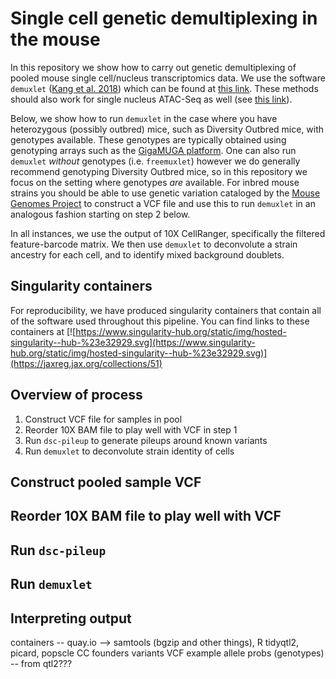 # Single cell genetic demultiplexing in the mouse

In this repository we show
how to carry out genetic demultiplexing of pooled mouse 
single cell/nucleus transcriptomics
data. We use the software `demuxlet`
([Kang et al. 2018](https://pubmed.ncbi.nlm.nih.gov/29227470/)) which
can be found at [this link](https://github.com/statgen/popscle).
These methods should also work for single nucleus ATAC-Seq as well (see 
[this link](https://github.com/statgen/popscle/blob/master/tutorials/README_atac.md)).

Below, we show how to run `demuxlet` in the case where you have 
heterozygous (possibly outbred) mice, such as Diversity Outbred mice,
with genotypes available. These genotypes are typically obtained
using genotyping arrays such as the 
[GigaMUGA platform](https://www.neogen.com/categories/genotyping-arrays/gigamuga/).
One can also run `demuxlet` *without* genotypes (i.e. `freemuxlet`) however
we do generally recommend genotyping Diversity Outbred mice, so in this repository
we focus on the setting where genotypes *are* available.
For inbred mouse strains you should be able to use genetic variation
cataloged by the 
[Mouse Genomes Project](https://www.sanger.ac.uk/data/mouse-genomes-project/) to
construct a VCF file and use this to run `demuxlet` in an analogous fashion
starting on step 2 below.

In all instances, we use the output of 10X CellRanger, specifically
the filtered feature-barcode matrix. We then use `demuxlet` to deconvolute a strain
ancestry for each cell, and to identify mixed background doublets.

## Singularity containers

For reproducibility, we have produced singularity containers that contain all of the
software used throughout this pipeline. You can find links to these
containers at
[![https://www.singularity-hub.org/static/img/hosted-singularity--hub-%23e32929.svg](https://www.singularity-hub.org/static/img/hosted-singularity--hub-%23e32929.svg)](https://jaxreg.jax.org/collections/51)


## Overview of process

 1. Construct VCF file for samples in pool
 2. Reorder 10X BAM file to play well with VCF in step 1
 3. Run `dsc-pileup` to generate pileups around known variants
 4. Run `demuxlet` to deconvolute strain identity of cells

## Construct pooled sample VCF

## Reorder 10X BAM file to play well with VCF

## Run `dsc-pileup`

## Run `demuxlet`

## Interpreting output


containers -- quay.io --> samtools (bgzip and other things), R tidyqtl2, picard, popscle
CC founders variants VCF
example allele probs (genotypes) -- from qtl2???

